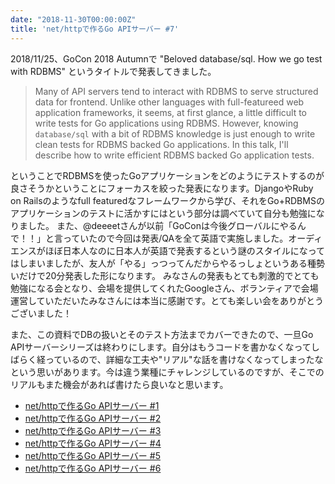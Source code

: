 ```yaml
---
date: "2018-11-30T00:00:00Z"
title: 'net/httpで作るGo APIサーバー #7'
---
```


2018/11/25、GoCon 2018 Autumnで "Beloved database/sql. How we go test with RDBMS" というタイトルで発表してきました。

<script async class="speakerdeck-embed" data-id="4d5d662a5bf843c6b6c2db22d19f39f9" data-ratio="1.33333333333333" src="//speakerdeck.com/assets/embed.js"></script>

> Many of API servers tend to interact with RDBMS to serve structured data for frontend. Unlike other languages with full-featureed web application frameworks, it seems, at first glance, a little difficult to write tests for Go applications using RDBMS. However, knowing `database/sql` with a bit of RDBMS knowledge is just enough to write clean tests for RDBMS backed Go applications. In this talk, I'll describe how to write efficient RDBMS backed Go application tests.

ということでRDBMSを使ったGoアプリケーションをどのようにテストするのが良さそうかということにフォーカスを絞った発表になります。DjangoやRuby on Railsのようなfull featuredなフレームワークから学び、それをGo+RDBMSのアプリケーションのテストに活かすにはという部分は調べていて自分も勉強になりました。
また、@deeeetさんが以前「GoConは今後グローバルにやるんで！！」と言っていたので今回は発表/QAを全て英語で実施しました。オーディエンスがほぼ日本人なのに日本人が英語で発表するという謎のスタイルになってはしまいましたが、友人が「やる」っつってんだからやるっしょというある種勢いだけで20分発表した形になります。
みなさんの発表もとても刺激的でとても勉強になる会となり、会場を提供してくれたGoogleさん、ボランティアで会場運営していただいたみなさんには本当に感謝です。とても楽しい会をありがとうございました！


また、この資料でDBの扱いとそのテスト方法までカバーできたので、一旦Go APIサーバーシリーズは終わりにします。自分はもうコードを書かなくなってしばらく経っているので、詳細な工夫や"リアル"な話を書けなくなってしまったなという思いがあります。今は違う業種にチャレンジしているのですが、そこでのリアルもまた機会があれば書けたら良いなと思います。

- [net/httpで作るGo APIサーバー #1](https://akirachiku.com/post/2017-04-01-go-net-http-api-server-1/)
- [net/httpで作るGo APIサーバー #2](https://akirachiku.com/post/2017-04-02-go-net-http-api-server-2/)
- [net/httpで作るGo APIサーバー #3](https://akirachiku.com/post/2017-04-03-go-net-http-api-server-3/)
- [net/httpで作るGo APIサーバー #4](https://akirachiku.com/post/2017-04-08-go-net-http-api-server-4/)
- [net/httpで作るGo APIサーバー #5](https://akirachiku.com/post/2018-06-23-go-net-http-api-server-5/)
- [net/httpで作るGo APIサーバー #6](https://akirachiku.com/post/2018-08-11-go-net-http-api-server-6/)
